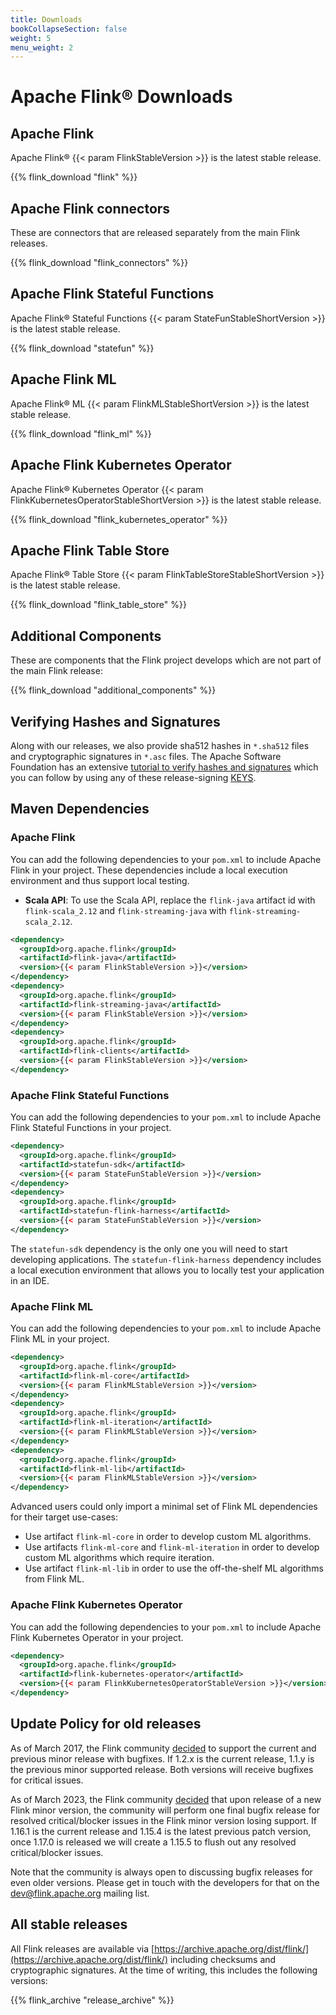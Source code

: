 ```yaml
---
title: Downloads
bookCollapseSection: false
weight: 5
menu_weight: 2
---
```

<!--
Licensed to the Apache Software Foundation (ASF) under one
or more contributor license agreements.  See the NOTICE file
distributed with this work for additional information
regarding copyright ownership.  The ASF licenses this file
to you under the Apache License, Version 2.0 (the
"License"); you may not use this file except in compliance
with the License.  You may obtain a copy of the License at

  http://www.apache.org/licenses/LICENSE-2.0

Unless required by applicable law or agreed to in writing,
software distributed under the License is distributed on an
"AS IS" BASIS, WITHOUT WARRANTIES OR CONDITIONS OF ANY
KIND, either express or implied.  See the License for the
specific language governing permissions and limitations
under the License.
-->

# Apache Flink® Downloads

## Apache Flink

Apache Flink® {{< param FlinkStableVersion >}} is the latest stable release.

{{% flink_download "flink" %}}

## Apache Flink connectors

These are connectors that are released separately from the main Flink releases.

{{% flink_download "flink_connectors" %}}

## Apache Flink Stateful Functions

Apache Flink® Stateful Functions {{< param StateFunStableShortVersion >}} is the latest stable release.

{{% flink_download "statefun" %}}

## Apache Flink ML

Apache Flink® ML {{< param FlinkMLStableShortVersion >}} is the latest stable release. 

{{% flink_download "flink_ml" %}}

## Apache Flink Kubernetes Operator

Apache Flink® Kubernetes Operator {{< param FlinkKubernetesOperatorStableShortVersion >}} is the latest stable release.

{{% flink_download "flink_kubernetes_operator" %}}

## Apache Flink Table Store 

Apache Flink® Table Store {{< param FlinkTableStoreStableShortVersion >}}  is the latest stable release.

{{% flink_download "flink_table_store" %}}

## Additional Components

These are components that the Flink project develops which are not part of the main Flink release:

{{% flink_download "additional_components" %}}

## Verifying Hashes and Signatures

Along with our releases, we also provide sha512 hashes in `*.sha512` files and cryptographic signatures in `*.asc` files. The Apache Software Foundation has an extensive [tutorial to verify hashes and signatures](http://www.apache.org/info/verification.html) which you can follow by using any of these release-signing [KEYS](https://downloads.apache.org/flink/KEYS).

## Maven Dependencies

### Apache Flink

You can add the following dependencies to your `pom.xml` to include Apache Flink in your project. These dependencies include a local execution environment and thus support local testing.

- **Scala API**: To use the Scala API, replace the `flink-java` artifact id with `flink-scala_2.12` and `flink-streaming-java` with `flink-streaming-scala_2.12`.

```xml
<dependency>
  <groupId>org.apache.flink</groupId>
  <artifactId>flink-java</artifactId>
  <version>{{< param FlinkStableVersion >}}</version>
</dependency>
<dependency>
  <groupId>org.apache.flink</groupId>
  <artifactId>flink-streaming-java</artifactId>
  <version>{{< param FlinkStableVersion >}}</version>
</dependency>
<dependency>
  <groupId>org.apache.flink</groupId>
  <artifactId>flink-clients</artifactId>
  <version>{{< param FlinkStableVersion >}}</version>
</dependency>
```

### Apache Flink Stateful Functions

You can add the following dependencies to your `pom.xml` to include Apache Flink Stateful Functions in your project.

```xml
<dependency>
  <groupId>org.apache.flink</groupId>
  <artifactId>statefun-sdk</artifactId>
  <version>{{< param StateFunStableVersion >}}</version>
</dependency>
<dependency>
  <groupId>org.apache.flink</groupId>
  <artifactId>statefun-flink-harness</artifactId>
  <version>{{< param StateFunStableVersion >}}</version>
</dependency>
```

The `statefun-sdk` dependency is the only one you will need to start developing applications.
The `statefun-flink-harness` dependency includes a local execution environment that allows you to locally test your application in an IDE.

### Apache Flink ML

You can add the following dependencies to your `pom.xml` to include Apache Flink ML in your project.

```xml
<dependency>
  <groupId>org.apache.flink</groupId>
  <artifactId>flink-ml-core</artifactId>
  <version>{{< param FlinkMLStableVersion >}}</version>
</dependency>
<dependency>
  <groupId>org.apache.flink</groupId>
  <artifactId>flink-ml-iteration</artifactId>
  <version>{{< param FlinkMLStableVersion >}}</version>
</dependency>
<dependency>
  <groupId>org.apache.flink</groupId>
  <artifactId>flink-ml-lib</artifactId>
  <version>{{< param FlinkMLStableVersion >}}</version>
</dependency>
```

Advanced users could only import a minimal set of Flink ML dependencies for their target use-cases:

- Use artifact `flink-ml-core` in order to develop custom ML algorithms.
- Use artifacts `flink-ml-core` and `flink-ml-iteration` in order to develop custom ML algorithms which require iteration.
- Use artifact `flink-ml-lib` in order to use the off-the-shelf ML algorithms from Flink ML.

### Apache Flink Kubernetes Operator

You can add the following dependencies to your `pom.xml` to include Apache Flink Kubernetes Operator in your project.

```xml
<dependency>
  <groupId>org.apache.flink</groupId>
  <artifactId>flink-kubernetes-operator</artifactId>
  <version>{{< param FlinkKubernetesOperatorStableVersion >}}</version>
</dependency>
```

## Update Policy for old releases

As of March 2017, the Flink community [decided](https://lists.apache.org/thread/qf4hot3gb1dgvh4csxv2317263b6omm4) to support the current and previous minor release with bugfixes. If 1.2.x is the current release, 1.1.y is the previous minor supported release. Both versions will receive bugfixes for critical issues.

As of March 2023, the Flink community [decided](https://lists.apache.org/thread/9w99mgx3nw5tc0v26wcvlyqxrcrkpzdz) that upon release of a new Flink minor version, the community will perform one final bugfix release for resolved critical/blocker issues in the Flink minor version losing support. If 1.16.1 is the current release and 1.15.4 is the latest previous patch version, once 1.17.0 is released we will create a 1.15.5 to flush out any resolved critical/blocker issues. 

Note that the community is always open to discussing bugfix releases for even older versions. Please get in touch with the developers for that on the dev@flink.apache.org mailing list.

## All stable releases

All Flink releases are available via [https://archive.apache.org/dist/flink/](https://archive.apache.org/dist/flink/) including checksums and cryptographic signatures. At the time of writing, this includes the following versions:

{{% flink_archive "release_archive" %}}